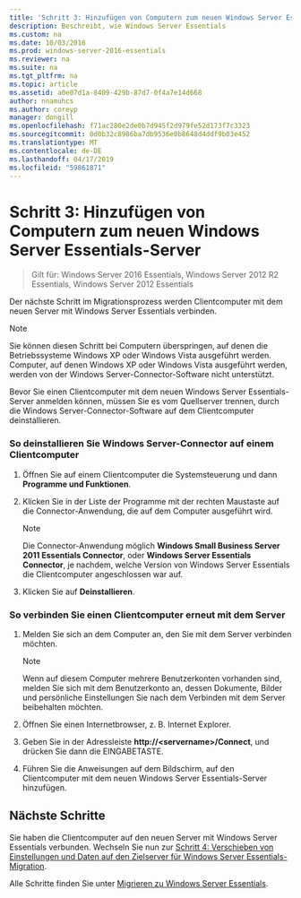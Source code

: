 ```yaml
---
title: 'Schritt 3: Hinzufügen von Computern zum neuen Windows Server Essentials-Server'
description: Beschreibt, wie Windows Server Essentials
ms.custom: na
ms.date: 10/03/2016
ms.prod: windows-server-2016-essentials
ms.reviewer: na
ms.suite: na
ms.tgt_pltfrm: na
ms.topic: article
ms.assetid: a0e07d1a-8409-429b-87d7-0f4a7e14d668
author: nnamuhcs
ms.author: coreyp
manager: dongill
ms.openlocfilehash: f71ac280e2de0b7d945f2d979fe52d173f7c3323
ms.sourcegitcommit: 0d0b32c8986ba7db9536e0b8648d4ddf9b03e452
ms.translationtype: MT
ms.contentlocale: de-DE
ms.lasthandoff: 04/17/2019
ms.locfileid: "59861871"
---
```

# <a name="step-3-join-computers-to-the-new-windows-server-essentials-server"></a>Schritt 3: Hinzufügen von Computern zum neuen Windows Server Essentials-Server

>Gilt für: Windows Server 2016 Essentials, Windows Server 2012 R2 Essentials, Windows Server 2012 Essentials

Der nächste Schritt im Migrationsprozess werden Clientcomputer mit dem neuen Server mit Windows Server Essentials verbinden.  
  
> [!NOTE]
>  Sie können diesen Schritt bei Computern überspringen, auf denen die Betriebssysteme Windows XP oder Windows Vista ausgeführt werden. Computer, auf denen Windows XP oder Windows Vista ausgeführt werden, werden von der Windows Server-Connector-Software nicht unterstützt.  
  
 Bevor Sie einen Clientcomputer mit dem neuen Windows Server Essentials-Server anmelden können, müssen Sie es vom Quellserver trennen, durch die Windows Server-Connector-Software auf dem Clientcomputer deinstallieren.  
  
### <a name="to-uninstall-windows-server-connector-on-a-client-computer"></a>So deinstallieren Sie Windows Server-Connector auf einem Clientcomputer  
  
1.  Öffnen Sie auf einem Clientcomputer die Systemsteuerung und dann **Programme und Funktionen**.  
  
2.  Klicken Sie in der Liste der Programme mit der rechten Maustaste auf die Connector-Anwendung, die auf dem Computer ausgeführt wird.  
  
    > [!NOTE]
    >  Die Connector-Anwendung möglich **Windows Small Business Server 2011 Essentials Connector**, oder **Windows Server Essentials Connector**, je nachdem, welche Version von Windows Server Essentials die Clientcomputer angeschlossen war auf.  
  
3.  Klicken Sie auf **Deinstallieren**.  
  
### <a name="to-reconnect-a-client-computer-to-the-server"></a>So verbinden Sie einen Clientcomputer erneut mit dem Server  
  
1.  Melden Sie sich an dem Computer an, den Sie mit dem Server verbinden möchten.  
  
    > [!NOTE]
    >  Wenn auf diesem Computer mehrere Benutzerkonten vorhanden sind, melden Sie sich mit dem Benutzerkonto an, dessen Dokumente, Bilder und persönliche Einstellungen Sie nach dem Verbinden mit dem Server beibehalten möchten.  
  
2.  Öffnen Sie einen Internetbrowser, z. B. Internet Explorer.  
  
3.  Geben Sie in der Adressleiste **http://<servername\>/Connect**, und drücken Sie dann die EINGABETASTE.  
  
4.  Führen Sie die Anweisungen auf dem Bildschirm, auf den Clientcomputer mit dem neuen Windows Server Essentials-Server hinzufügen.  
  
## <a name="next-steps"></a>Nächste Schritte  
 Sie haben die Clientcomputer auf den neuen Server mit Windows Server Essentials verbunden. Wechseln Sie nun zur [Schritt 4: Verschieben von Einstellungen und Daten auf den Zielserver für Windows Server Essentials-Migration](Step-4--Move-settings-and-data-to-the-Destination-Server-for-Windows-Server-Essentials-migration.md).  
  

Alle Schritte finden Sie unter [Migrieren zu Windows Server Essentials](Migrate-from-Previous-Versions-to-Windows-Server-Essentials-or-Windows-Server-Essentials-Experience.md).

